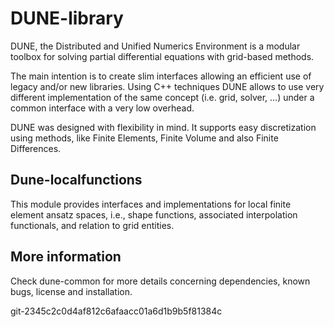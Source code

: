 DUNE-library
============

DUNE, the Distributed and Unified Numerics Environment is a modular toolbox
for solving partial differential equations with grid-based methods.

The main intention is to create slim interfaces allowing an efficient use of
legacy and/or new libraries. Using C++ techniques DUNE allows to use very
different implementation of the same concept (i.e. grid, solver, ...) under
a common interface with a very low overhead.

DUNE was designed with flexibility in mind. It supports easy discretization
using methods, like Finite Elements, Finite Volume and also Finite
Differences.

Dune-localfunctions
-------------------
This module provides interfaces and implementations for local
finite element ansatz spaces, i.e., shape functions, associated
interpolation functionals, and relation to grid entities.

More information
----------------

Check dune-common for more details concerning dependencies, known bugs,
license and installation.


git-2345c2c0d4af812c6afaacc01a6d1b9b5f81384c
